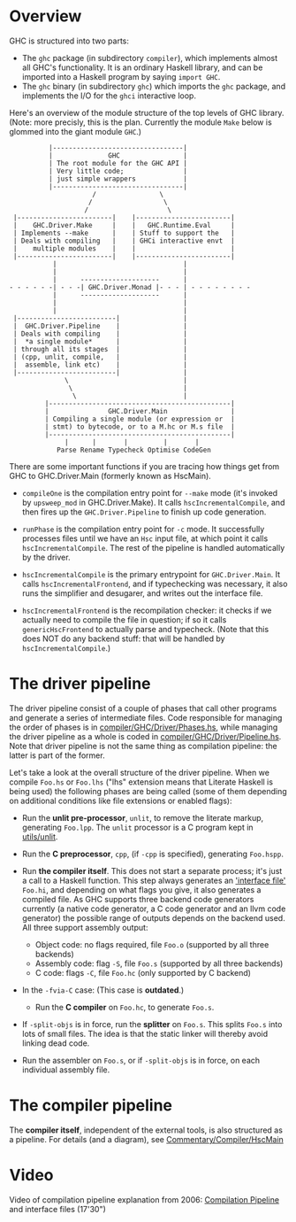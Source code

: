 # Overview


GHC is structured into two parts:

- The `ghc` package (in subdirectory `compiler`), which implements almost all GHC's functionality. It is an ordinary Haskell library, and can be imported into a Haskell program by saying `import GHC`.
- The `ghc` binary (in subdirectory `ghc`) which imports the `ghc` package, and implements the I/O for the `ghci` interactive loop.


Here's an overview of the module structure of the top levels of GHC library.   (Note: more precisly, this is the plan. Currently the module `Make` below is glommed into the giant module `GHC`.)

```wiki
          |---------------------------------|
          |              GHC                |
          | The root module for the GHC API |
          | Very little code;               |
          | just simple wrappers            |
          |---------------------------------|
                     /                \
                    /                  \
                   /                    \
 |------------------------|    |------------------------|
 |    GHC.Driver.Make     |    |   GHC.Runtime.Eval     |
 | Implements --make      |    | Stuff to support the   |
 | Deals with compiling   |    | GHCi interactive envt  |
 |    multiple modules    |    |                        |
 |------------------------|    |------------------------|
           |                                |
           |                                |
           |      --------------------      |
- - - - - -| - - -| GHC.Driver.Monad |- - - | - - - - - - - -
           |      --------------------      |
           |                                |
           |                                |
 |-------------------------|                |
 |  GHC.Driver.Pipeline    |                |
 | Deals with compiling    |                |
 |  *a single module*      |                |
 | through all its stages  |                |
 | (cpp, unlit, compile,   |                |
 |  assemble, link etc)    |                |
 |-------------------------|                |
              \                             |
               \                            |
                \                           |  
         |----------------------------------------------|
         |               GHC.Driver.Main                |
         | Compiling a single module (or expression or  |
         | stmt) to bytecode, or to a M.hc or M.s file  |
         |----------------------------------------------|
              |      |       |         |       |
            Parse Rename Typecheck Optimise CodeGen
```


There are some important functions if you are tracing how things get from GHC to GHC.Driver.Main (formerly known as HscMain).

- `compileOne` is the compilation entry point for `--make` mode (it's invoked by `upsweep_mod` in GHC.Driver.Make).  It calls `hscIncrementalCompile`, and then fires up the `GHC.Driver.Pipeline` to finish up code generation.

- `runPhase` is the compilation entry point for `-c` mode. It successfully processes files until we have an `Hsc` input file, at which point it calls `hscIncrementalCompile`. The rest of the pipeline is handled automatically by the driver.

- `hscIncrementalCompile` is the primary entrypoint for `GHC.Driver.Main`.  It calls `hscIncrementalFrontend`, and if typechecking was necessary, it also runs the simplifier and desugarer, and writes out the interface file.

- `hscIncrementalFrontend` is the recompilation checker: it checks if we actually need to compile the file in question; if so it calls `genericHscFrontend` to actually parse and typecheck. (Note that this does NOT do any backend stuff: that will be handled by `hscIncrementalCompile`.)

# The driver pipeline


The driver pipeline consist of a couple of phases that call other programs and generate a series of intermediate files. Code responsible for managing the order of phases is in [compiler/GHC/Driver/Phases.hs](https://gitlab.haskell.org/ghc/ghc/blob/master/compiler/GHC/Driver/Phases.hs), while managing the driver pipeline as a whole is coded in [compiler/GHC/Driver/Pipeline.hs](https://gitlab.haskell.org/ghc/ghc/blob/master/compiler/GHC/Driver/Pipeline.hs). Note that driver pipeline is not the same thing as compilation pipeline: the latter is part of the former.


Let's take a look at the overall structure of the driver pipeline. When we compile `Foo.hs` or `Foo.lhs` ("lhs" extension means that Literate Haskell is being used) the following phases are being called (some of them depending on additional conditions like file extensions or enabled flags):

- Run the **unlit pre-processor**, `unlit`, to remove the literate markup, generating `Foo.lpp`.  The `unlit` processor is a C program kept in [utils/unlit](https://gitlab.haskell.org/ghc/ghc/blob/master/utils/unlit).

- Run the **C preprocessor**, `cpp`, (if `-cpp` is specified), generating `Foo.hspp`.

- Run **the compiler itself**. This does not start a separate process; it's just a call to a Haskell function.  This step always generates an ['interface file'](commentary/compiler/iface-files) `Foo.hi`, and depending on what flags you give, it also generates a compiled file. As GHC supports three backend code generators currently (a native code generator, a C code generator and an llvm code generator) the possible range of outputs depends on the backend used. All three support assembly output:

  - Object code: no flags required, file `Foo.o` (supported by all three backends)
  - Assembly code: flag `-S`, file `Foo.s` (supported by all three backends)
  - C code: flags `-C`, file `Foo.hc` (only supported by C backend)

- In the `-fvia-C` case: (This case is **outdated**.)

  - Run the **C compiler** on `Foo.hc`, to generate `Foo.s`.

- If `-split-objs` is in force, run the **splitter** on `Foo.s`.  This splits `Foo.s` into lots of small files.  The idea is that the static linker will thereby avoid linking dead code.

- Run the assembler on `Foo.s`, or if `-split-objs` is in force, on each individual assembly file.

# The compiler pipeline


The **compiler itself**, independent of the external tools, is also structured as a pipeline.  For details (and a diagram), see [Commentary/Compiler/HscMain](commentary/compiler/hsc-main)

# Video


Video of compilation pipeline explanation from 2006: [Compilation Pipeline](http://www.youtube.com/watch?v=dzSc8ACz_mw&list=PLBkRCigjPwyeCSD_DFxpd246YIF7_RDDI) and interface files (17'30")
